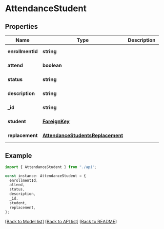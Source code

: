 # AttendanceStudent

## Properties

| Name             | Type                                                                  | Description | Notes                  |
| ---------------- | --------------------------------------------------------------------- | ----------- | ---------------------- |
| **enrollmentId** | **string**                                                            |             | [default to undefined] |
| **attend**       | **boolean**                                                           |             | [default to undefined] |
| **status**       | **string**                                                            |             | [default to undefined] |
| **description**  | **string**                                                            |             | [default to undefined] |
| **\_id**         | **string**                                                            |             | [default to undefined] |
| **student**      | [**ForeignKey**](ForeignKey.md)                                       |             | [default to undefined] |
| **replacement**  | [**AttendanceStudentsReplacement**](AttendanceStudentsReplacement.md) |             | [default to undefined] |

## Example

```typescript
import { AttendanceStudent } from "./api";

const instance: AttendanceStudent = {
  enrollmentId,
  attend,
  status,
  description,
  _id,
  student,
  replacement,
};
```

[[Back to Model list]](../README.md#documentation-for-models) [[Back to API list]](../README.md#documentation-for-api-endpoints) [[Back to README]](../README.md)
